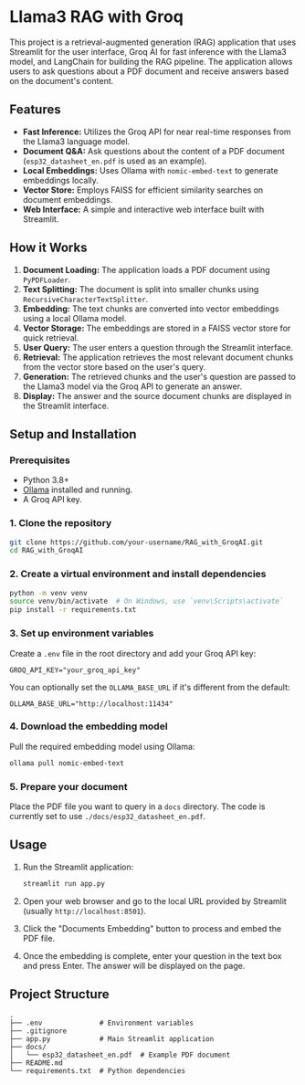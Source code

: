 # Llama3 RAG with Groq

This project is a retrieval-augmented generation (RAG) application that uses Streamlit for the user interface, Groq AI for fast inference with the Llama3 model, and LangChain for building the RAG pipeline. The application allows users to ask questions about a PDF document and receive answers based on the document's content.

## Features

- **Fast Inference:** Utilizes the Groq API for near real-time responses from the Llama3 language model.
- **Document Q&A:** Ask questions about the content of a PDF document (`esp32_datasheet_en.pdf` is used as an example).
- **Local Embeddings:** Uses Ollama with `nomic-embed-text` to generate embeddings locally.
- **Vector Store:** Employs FAISS for efficient similarity searches on document embeddings.
- **Web Interface:** A simple and interactive web interface built with Streamlit.

## How it Works

1.  **Document Loading:** The application loads a PDF document using `PyPDFLoader`.
2.  **Text Splitting:** The document is split into smaller chunks using `RecursiveCharacterTextSplitter`.
3.  **Embedding:** The text chunks are converted into vector embeddings using a local Ollama model.
4.  **Vector Storage:** The embeddings are stored in a FAISS vector store for quick retrieval.
5.  **User Query:** The user enters a question through the Streamlit interface.
6.  **Retrieval:** The application retrieves the most relevant document chunks from the vector store based on the user's query.
7.  **Generation:** The retrieved chunks and the user's question are passed to the Llama3 model via the Groq API to generate an answer.
8.  **Display:** The answer and the source document chunks are displayed in the Streamlit interface.

## Setup and Installation

### Prerequisites

-   Python 3.8+
-   [Ollama](https://ollama.com/) installed and running.
-   A Groq API key.

### 1. Clone the repository

```bash
git clone https://github.com/your-username/RAG_with_GroqAI.git
cd RAG_with_GroqAI
```

### 2. Create a virtual environment and install dependencies

```bash
python -m venv venv
source venv/bin/activate  # On Windows, use `venv\Scripts\activate`
pip install -r requirements.txt
```

### 3. Set up environment variables

Create a `.env` file in the root directory and add your Groq API key:

```
GROQ_API_KEY="your_groq_api_key"
```

You can optionally set the `OLLAMA_BASE_URL` if it's different from the default:
```
OLLAMA_BASE_URL="http://localhost:11434"
```

### 4. Download the embedding model

Pull the required embedding model using Ollama:
```bash
ollama pull nomic-embed-text
```

### 5. Prepare your document

Place the PDF file you want to query in a `docs` directory. The code is currently set to use `./docs/esp32_datasheet_en.pdf`.

## Usage

1.  Run the Streamlit application:

    ```bash
    streamlit run app.py
    ```

2.  Open your web browser and go to the local URL provided by Streamlit (usually `http://localhost:8501`).

3.  Click the "Documents Embedding" button to process and embed the PDF file.

4.  Once the embedding is complete, enter your question in the text box and press Enter. The answer will be displayed on the page.

## Project Structure

```
.
├── .env              # Environment variables
├── .gitignore
├── app.py            # Main Streamlit application
├── docs/
│   └── esp32_datasheet_en.pdf  # Example PDF document
├── README.md
└── requirements.txt  # Python dependencies
```
